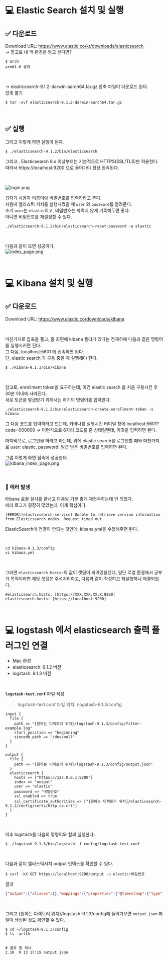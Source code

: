 # 💻 Elastic Search 설치 및 실행

## ✅ 다운로드
Download URL: https://www.elastic.co/kr/downloads/elasticsearch  
→ 참고로 내 맥 환경을 알고 싶다면?
```text
$ arch
arm64 # 결과
```

<br>

→ elasticsearch-9.1.2-darwin-aarch64.tar.gz 압축 파일이 다운로드 된다.  
압축 풀기  
```text
$ tar -xvf elasticsearch-9.1.2-darwin-aarch64.tar.gz
```

<br>

## ✅ 실행
그리고 이렇게 하면 실행이 된다.  
```text
$ ./elasticsearch-9.1.2/bin/elasticsearch
```

그리고.. Elasticsearch 8.x 이상부터는 기본적으로 HTTPS(SSL/TLS)만 허용한다.  
따라서 https://localhost:9200 으로 들어가야 정상 접속된다.  

<br>

![login.png](../res/login.png)  

갑자기 사용자 이름이랑 비밀번호를 입력하라고 뜬다.  
처음에 엘라스틱 서치를 실행시켰을 때 `user` 와 `password`를 알려준다.  
초기 `user`는 `elastic`이고, 비밀번호는 까먹지 않게 기록해두면 좋다.  
아니면 비밀번호를 재설정할 수 있다.  
```text
./elasticsearch-9.1.2/bin/elasticsearch-reset-password -u elastic
```

<br>

다음과 같이 뜨면 성공이다.  
![index_page.png](../res/index_page.png)

<br>

# 💻 Kibana 설치 및 실행
## ✅ 다운로드
Download URL: https://www.elastic.co/downloads/kibana

<br>

마찬가지로 압축을 풀고, 홈 화면에 kibana 폴더가 있다는 전제하에 다음과 같은 명령어를 실행시키면 된다.  
그 다음, localhost:5601 에 접속하면 된다.  
단, elastic search 가 구동 중일 때 실행해야 한다.  
```text
$ ./kibana-9.1.3/bin/kibana
```

<br>

참고로, enrollment token을 요구하는데, 이건 elastic search 를 처음 구동시킨 후 30분 이내에 사라진다.  
새로 토큰을 발급받기 위해서는 하기의 명령어를 입력한다.  
```text
./elasticsearch-9.1.2/bin/elasticsearch-create-enrollment-token -s kibana
```

그 다음 코드를 입력하라고 뜨는데, 키바나를 실행시킨 터미널 창에 localhost:5601?code=000000 → 이런식으로 6자리 코드를 준 상태일텐데, 이것을 입력하면 된다.  
  
마지막으로, 로그인을 하라고 하는데, 위에 elastic search를 로그인할 때와 마찬가지로 user: elastic, password: 발급 받은 비밀번호를 입력하면 된다.  

그럼 이렇게 화면 접속에 성공한다.  
![kibana_index_page.png](../res/kibana_index_page.png)

<br>

### 🚫 에러 발생
Kibana 로컬 설치를 끝내고 다음날 기분 좋게 재접속하는데 안 되었다.  
에러 로그가 굉장히 많았는데, 이게 핵심이다.  
```text
[ERROR][elasticsearch-service] Unable to retrieve version information from Elasticsearch nodes. Request timed out
```  
ElasticSearch에 연결이 안되는 것인데, kibana.yml을 수정해주면 된다.

<br>

```text
cd kibana-9.1.3/config
vi kibana.yml
```

<br>

그러면 `elasticsearch.hosts:`의 값이 셋팅이 되어있을텐데, 일단 로컬 환경에서 공부가 목적이라면 해당 셋팅은 주석처리하고, 다음과 같이 작성하고 재실행하니 해결되었다.  

```text
#elasticsearch.hosts: [https://XXX.XXX.XX.X:9200]
elasticsearch.hosts: [https://localhost:9200]
```

<br>

# 💻 logstash 에서 elasticsearch 출력 플러그인 연결
- Mac 환경  
- elasticsearch: 9.1.2 버전    
- logstash: 9.1.3 버전  

<br>

**`logstash-test.conf`** 파일 작성  
> logstash-test.conf 파일 위치: /logstash-9.1.3/config
```text
input {
  file {
    path => "{원하는 디렉토리 위치}/logstash-9.1.3/config/filter-example.log"
    start_position => "beginning"
    sincedb_path => "/dev/null"
  }
}

output {
  file {
    path => "{원하는 디렉토리 위치}/logstash-9.1.3/config/output.json"
  }
  elasticsearch {
    hosts => ["https://127.0.0.1:9200"]
    index => "output"
    user => "elastic"
    password => "비밀번호"
    ssl_enabled => true
    ssl_certificate_authorities => ["{원하는 디렉토리 위치}/elasticsearch-9.1.2/config/certs/http_ca.crt"]
  }
}
```

<br>

이후 logstash를 다음의 명령어와 함께 실행한다.  
```shell
$ ./logstash-9.1.3/bin/logstash -f config/logstash-test.conf
```  

<br>

다음과 같이 엘라스틱서치 output 인덱스를 확인할 수 있다.
```shell
$ curl -kX GET https://localhost:9200/output -u elastic:비밀번호
```  
결과  
```json
{"output":{"aliases":{},"mappings":{"properties":{"@timestamp":{"type":"date"},"@version":{"type":"text","fields":{"keyword":{"type":"keyword","ignore_above":256}}},"event":{"properties":{"original":{"type":"text","fields":{"keyword":{"type":"keyword","ignore_above":256}}}}},"host":{"properties":{"name":{"type":"text","fields":{"keyword":{"type":"keyword","ignore_above":256}}}}},"log":{"properties":{"file":{"properties":{"path":{"type":"text","fields":{"keyword":{"type":"keyword","ignore_above":256}}}}}}},"message":{"type":"text","fields":{"keyword":{"type":"keyword","ignore_above":256}}}}},"settings":{"index":{"routing":{"allocation":{"include":{"_tier_preference":"data_content"}}},"number_of_shards":"1","provided_name":"output","creation_date":"1757751555078","number_of_replicas":"1","uuid":"rEp-EdDWQW6cTY-P_LFytQ","version":{"created":"9033000"}}}}}
```

<br>

그리고 {원하는 디렉토리 위치}/logstash-9.1.3/config에 들어가보면 `output.json` 파일이 생성된 것도 확인할 수 있다.  
```shell
$ cd ~/logstash-9.1.3/config
$ ls -arlth


# 결과 중 하나
2.1K  9 13 17:19 output.json
```